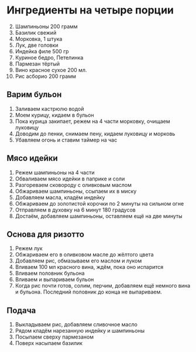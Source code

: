 
# Ингредиенты на четыре порции
2. Шампиньоны 200 грамм 
3. Базилик свежий
4. Морковка, 1 штука
5. Лук, две головки
6. Индейка филе 500 гр
7. Куриное бедро, Петелинка
8. Пармезан тёртый
9. Вино красное сухое 200 мл.
10. Рис асборио 200 грамм

## Варим бульон
1. Заливаем кастрюлю водой
2. Моем курицу, кидаем в бульон
3. Пока курица закипает, режем на 4 части морковку, очищаем луковицу
4. Доводим до пенки, снимаем пену, кидаем луковицу и морковь
5. Убавляем огонь и ставим таймер на час

## Мясо идейки
1. Режем шампиньоны на 4 части
2. Обваливаем мясо идейки в паприке и соли
3. Разгореваем сковороду с оливковым маслом
4. Обжариваем шампиньоны, ссыпаем их в миску
5. Добавляем масла, кладём индейку
6. Обжариваем до золотистой корочки по 2 минуты на сильном огне
7. Отправляем в духовку на 6 минут 180 градусов
8. Достаём, добавляем шампиньоны, оставляем ещё на две минуты

## Основа для ризотто
1. Режем лук
2. Обжариваем его в оливковом масле до жёлтого цвета
3. Добавляем рис, обмазываем его маслом и луком
4. Вливаем 100 мл красного вина, ждём, пока оно испарится
5. Вливаем половник бульона
6. Вливаем и выпариваем бульон
7. Когда рис почти готов, солим, перчим, добавляем ещё немного вина и бульона. Последний половник до конца не выпариваем.

## Подача
1. Выкладываем рис, добавляем сливочное масло
2. Рядом кладём нарезанную индейку и шампиньоны
3. Посыпаем сверху пармезаном
4. Поверх насыпаем базилик